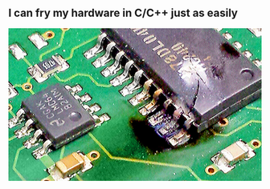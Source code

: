 
## I can fry my hardware in C/C++ just as easily

![Burned Chips](assets/burned-chips.jpg)
<!-- https://www.flickr.com/photos/chrisyarzab/14344696421/in/photolist-nRAju6-3bU8Ah-bUVixB-dK4xLn-imYbv-4HjATq-76AG9e-dk2feU-dk2fZo-HfFv4-dk2hss-dk2ewB-dk2eev-dk2ds2-9jEzWc-9x8Q-92Vj2x-67JiLp-5Mq9FF-7KDa36-5UU8K9-MSpK-3y97v-4PXBXR-71ntRE-7k3xM6-avof17-6w4ioL-6Rh5z3-8WTH82-djh9Nh-m85SW-koxbEA-eQcPAB-eQcPFT-nRzLL-7Cw1n6-4AdmU-7bMGDE-pn3Qej-5NcDR2-8UjT5Q-cse7Gh-5xGxkx-m85WW-avoeUw-djh9Qq-6Z2dLp-->